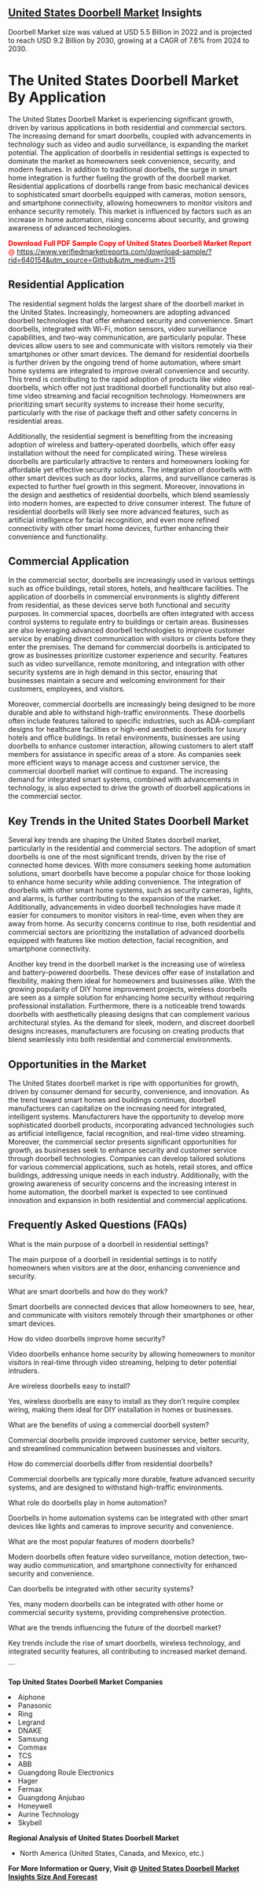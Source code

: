 <h2><a href="https://www.verifiedmarketreports.com/download-sample/?rid=640154&amp;utm_source=Github&amp;utm_medium=215" target="_blank">United States Doorbell Market</a> Insights</h2><p>Doorbell Market size was valued at USD 5.5 Billion in 2022 and is projected to reach USD 9.2 Billion by 2030, growing at a CAGR of 7.6% from 2024 to 2030.</p><p> <h1>The United States Doorbell Market By Application</h1> <p>The United States Doorbell Market is experiencing significant growth, driven by various applications in both residential and commercial sectors. The increasing demand for smart doorbells, coupled with advancements in technology such as video and audio surveillance, is expanding the market potential. The application of doorbells in residential settings is expected to dominate the market as homeowners seek convenience, security, and modern features. In addition to traditional doorbells, the surge in smart home integration is further fueling the growth of the doorbell market. Residential applications of doorbells range from basic mechanical devices to sophisticated smart doorbells equipped with cameras, motion sensors, and smartphone connectivity, allowing homeowners to monitor visitors and enhance security remotely. This market is influenced by factors such as an increase in home automation, rising concerns about security, and growing awareness of advanced technologies. <p><span class=""><span style="color: #ff0000;"><strong>Download Full PDF Sample Copy of United States Doorbell Market Report</strong> @ </span><a href="https://www.verifiedmarketreports.com/download-sample/?rid=640154&amp;utm_source=Github&amp;utm_medium=215" target="_blank">https://www.verifiedmarketreports.com/download-sample/?rid=640154&amp;utm_source=Github&amp;utm_medium=215</a></span></p> <h2>Residential Application</h2> <p>The residential segment holds the largest share of the doorbell market in the United States. Increasingly, homeowners are adopting advanced doorbell technologies that offer enhanced security and convenience. Smart doorbells, integrated with Wi-Fi, motion sensors, video surveillance capabilities, and two-way communication, are particularly popular. These devices allow users to see and communicate with visitors remotely via their smartphones or other smart devices. The demand for residential doorbells is further driven by the ongoing trend of home automation, where smart home systems are integrated to improve overall convenience and security. This trend is contributing to the rapid adoption of products like video doorbells, which offer not just traditional doorbell functionality but also real-time video streaming and facial recognition technology. Homeowners are prioritizing smart security systems to increase their home security, particularly with the rise of package theft and other safety concerns in residential areas. <p>Additionally, the residential segment is benefiting from the increasing adoption of wireless and battery-operated doorbells, which offer easy installation without the need for complicated wiring. These wireless doorbells are particularly attractive to renters and homeowners looking for affordable yet effective security solutions. The integration of doorbells with other smart devices such as door locks, alarms, and surveillance cameras is expected to further fuel growth in this segment. Moreover, innovations in the design and aesthetics of residential doorbells, which blend seamlessly into modern homes, are expected to drive consumer interest. The future of residential doorbells will likely see more advanced features, such as artificial intelligence for facial recognition, and even more refined connectivity with other smart home devices, further enhancing their convenience and functionality. <h2>Commercial Application</h2> <p>In the commercial sector, doorbells are increasingly used in various settings such as office buildings, retail stores, hotels, and healthcare facilities. The application of doorbells in commercial environments is slightly different from residential, as these devices serve both functional and security purposes. In commercial spaces, doorbells are often integrated with access control systems to regulate entry to buildings or certain areas. Businesses are also leveraging advanced doorbell technologies to improve customer service by enabling direct communication with visitors or clients before they enter the premises. The demand for commercial doorbells is anticipated to grow as businesses prioritize customer experience and security. Features such as video surveillance, remote monitoring, and integration with other security systems are in high demand in this sector, ensuring that businesses maintain a secure and welcoming environment for their customers, employees, and visitors. <p>Moreover, commercial doorbells are increasingly being designed to be more durable and able to withstand high-traffic environments. These doorbells often include features tailored to specific industries, such as ADA-compliant designs for healthcare facilities or high-end aesthetic doorbells for luxury hotels and office buildings. In retail environments, businesses are using doorbells to enhance customer interaction, allowing customers to alert staff members for assistance in specific areas of a store. As companies seek more efficient ways to manage access and customer service, the commercial doorbell market will continue to expand. The increasing demand for integrated smart systems, combined with advancements in technology, is also expected to drive the growth of doorbell applications in the commercial sector. <h2>Key Trends in the United States Doorbell Market</h2> <p>Several key trends are shaping the United States doorbell market, particularly in the residential and commercial sectors. The adoption of smart doorbells is one of the most significant trends, driven by the rise of connected home devices. With more consumers seeking home automation solutions, smart doorbells have become a popular choice for those looking to enhance home security while adding convenience. The integration of doorbells with other smart home systems, such as security cameras, lights, and alarms, is further contributing to the expansion of the market. Additionally, advancements in video doorbell technologies have made it easier for consumers to monitor visitors in real-time, even when they are away from home. As security concerns continue to rise, both residential and commercial sectors are prioritizing the installation of advanced doorbells equipped with features like motion detection, facial recognition, and smartphone connectivity. <p>Another key trend in the doorbell market is the increasing use of wireless and battery-powered doorbells. These devices offer ease of installation and flexibility, making them ideal for homeowners and businesses alike. With the growing popularity of DIY home improvement projects, wireless doorbells are seen as a simple solution for enhancing home security without requiring professional installation. Furthermore, there is a noticeable trend towards doorbells with aesthetically pleasing designs that can complement various architectural styles. As the demand for sleek, modern, and discreet doorbell designs increases, manufacturers are focusing on creating products that blend seamlessly into both residential and commercial environments. <h2>Opportunities in the Market</h2> <p>The United States doorbell market is ripe with opportunities for growth, driven by consumer demand for security, convenience, and innovation. As the trend toward smart homes and buildings continues, doorbell manufacturers can capitalize on the increasing need for integrated, intelligent systems. Manufacturers have the opportunity to develop more sophisticated doorbell products, incorporating advanced technologies such as artificial intelligence, facial recognition, and real-time video streaming. Moreover, the commercial sector presents significant opportunities for growth, as businesses seek to enhance security and customer service through doorbell technologies. Companies can develop tailored solutions for various commercial applications, such as hotels, retail stores, and office buildings, addressing unique needs in each industry. Additionally, with the growing awareness of security concerns and the increasing interest in home automation, the doorbell market is expected to see continued innovation and expansion in both residential and commercial applications. <h2>Frequently Asked Questions (FAQs)</h2> <p>What is the main purpose of a doorbell in residential settings?</p> <p>The main purpose of a doorbell in residential settings is to notify homeowners when visitors are at the door, enhancing convenience and security.</p> <p>What are smart doorbells and how do they work?</p> <p>Smart doorbells are connected devices that allow homeowners to see, hear, and communicate with visitors remotely through their smartphones or other smart devices.</p> <p>How do video doorbells improve home security?</p> <p>Video doorbells enhance home security by allowing homeowners to monitor visitors in real-time through video streaming, helping to deter potential intruders.</p> <p>Are wireless doorbells easy to install?</p> <p>Yes, wireless doorbells are easy to install as they don’t require complex wiring, making them ideal for DIY installation in homes or businesses.</p> <p>What are the benefits of using a commercial doorbell system?</p> <p>Commercial doorbells provide improved customer service, better security, and streamlined communication between businesses and visitors.</p> <p>How do commercial doorbells differ from residential doorbells?</p> <p>Commercial doorbells are typically more durable, feature advanced security systems, and are designed to withstand high-traffic environments.</p> <p>What role do doorbells play in home automation?</p> <p>Doorbells in home automation systems can be integrated with other smart devices like lights and cameras to improve security and convenience.</p> <p>What are the most popular features of modern doorbells?</p> <p>Modern doorbells often feature video surveillance, motion detection, two-way audio communication, and smartphone connectivity for enhanced security and convenience.</p> <p>Can doorbells be integrated with other security systems?</p> <p>Yes, many modern doorbells can be integrated with other home or commercial security systems, providing comprehensive protection.</p> <p>What are the trends influencing the future of the doorbell market?</p> <p>Key trends include the rise of smart doorbells, wireless technology, and integrated security features, all contributing to increased market demand.</p> ```</p><p><strong>Top United States Doorbell Market Companies</strong></p><div data-test-id=""><p><li>Aiphone</li><li> Panasonic</li><li> Ring</li><li> Legrand</li><li> DNAKE</li><li> Samsung</li><li> Commax</li><li> TCS</li><li> ABB</li><li> Guangdong Roule Electronics</li><li> Hager</li><li> Fermax</li><li> Guangdong Anjubao</li><li> Honeywell</li><li> Aurine Technology</li><li> Skybell</li></p><div><strong>Regional Analysis of&nbsp;United States Doorbell Market</strong></div><ul><li dir="ltr"><p dir="ltr">North America&nbsp;(United States, Canada, and Mexico, etc.)</p></li></ul><p><strong>For More Information or Query, Visit @&nbsp;</strong><strong><a href="https://www.verifiedmarketreports.com/product/doorbell-market/?utm_source=Github&amp;utm_medium=215" target="_blank">United States Doorbell Market Insights Size And Forecast</a></strong></p></div>
